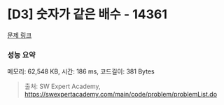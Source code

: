 # [D3] 숫자가 같은 배수 - 14361 

[문제 링크](https://swexpertacademy.com/main/code/problem/problemDetail.do?contestProbId=AYCnY9Kqu6YDFARx) 

### 성능 요약

메모리: 62,548 KB, 시간: 186 ms, 코드길이: 381 Bytes



> 출처: SW Expert Academy, https://swexpertacademy.com/main/code/problem/problemList.do